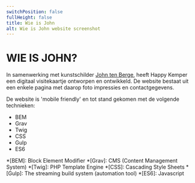 ```yaml
---
switchPosition: false
fullHeight: false
title: Wie is John
alt: Wie is John website screenshot
---
```


# WIE IS JOHN?

In samenwerking met kunstschilder [John ten Berge](https://wieisjohn.com), heeft Happy Kemper een digitaal visitekaartje ontworpen en ontwikkeld. De website bestaat uit een enkele pagina met daarop foto impressies en contactgegevens.

De website is 'mobile friendly' en tot stand gekomen met de volgende technieken:

- BEM
- Grav
- Twig
- CSS
- Gulp
- ES6

*[BEM]: Block Element Modifier
*[Grav]: CMS (Content Management System)
*[Twig]: PHP Template Engine
*[CSS]: Cascading Style Sheets
*[Gulp]: The streaming build system (automation tool)
*[ES6]: Javascript